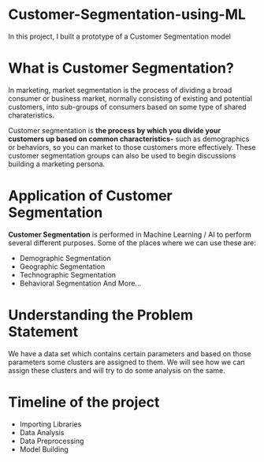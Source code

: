 # Customer-Segmentation-using-ML
In this project, I built a prototype of a Customer Segmentation model

# What is Customer Segmentation?
In marketing, market segmentation is the process of dividing a broad consumer or business market, normally consisting of existing and potential customers, into sub-groups of consumers based on some type of shared charateristics.

Customer segmentation is **the process by which you divide your customers up based on common characteristics-** such as demographics or behaviors, so you can market to those customers more effectively. These customer segmentation groups can also be used to begin discussions building a marketing persona.

# Application of Customer Segmentation
**Customer Segmentation** is performed in Machine Learning / AI to perform several different purposes. Some of the places where we can use these are:
 * Demographic Segmentation
 * Geographic Segmentation
 * Technographic Segmentation
 * Behavioral Segmentation
And More...

# Understanding the Problem Statement
We have a data set which contains certain parameters and based on those parameters some clusters are assigned to them. We will see how we can assign these clusters and will try to do some analysis on the same.

# Timeline of the project 
  * Importing Libraries
  * Data Analysis
  * Data Preprocessing
  * Model Building

